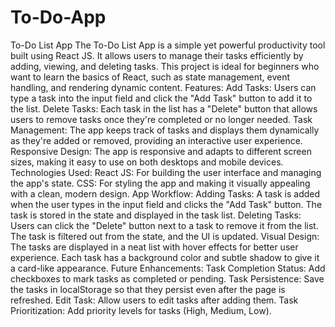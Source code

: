 # To-Do-App
To-Do List App The To-Do List App is a simple yet powerful productivity tool built using React JS. It allows users to manage their tasks efficiently by adding, viewing, and deleting tasks. This project is ideal for beginners who want to learn the basics of React, such as state management, event handling, and rendering dynamic content.
Features:
Add Tasks: Users can type a task into the input field and click the "Add Task" button to add it to the list.
Delete Tasks: Each task in the list has a "Delete" button that allows users to remove tasks once they're completed or no longer needed.
Task Management: The app keeps track of tasks and displays them dynamically as they're added or removed, providing an interactive user experience.
Responsive Design: The app is responsive and adapts to different screen sizes, making it easy to use on both desktops and mobile devices.
Technologies Used:
React JS: For building the user interface and managing the app's state.
CSS: For styling the app and making it visually appealing with a clean, modern design.
App Workflow:
Adding Tasks: A task is added when the user types in the input field and clicks the "Add Task" button. The task is stored in the state and displayed in the task list.
Deleting Tasks: Users can click the "Delete" button next to a task to remove it from the list. The task is filtered out from the state, and the UI is updated.
Visual Design: The tasks are displayed in a neat list with hover effects for better user experience. Each task has a background color and subtle shadow to give it a card-like appearance.
Future Enhancements:
Task Completion Status: Add checkboxes to mark tasks as completed or pending.
Task Persistence: Save the tasks in localStorage so that they persist even after the page is refreshed.
Edit Task: Allow users to edit tasks after adding them.
Task Prioritization: Add priority levels for tasks (High, Medium, Low).
